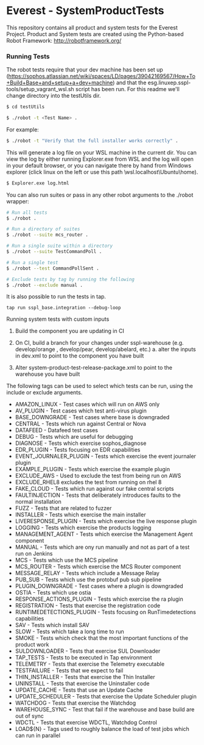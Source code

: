 # Everest - SystemProductTests

This repository contains all product and system tests for the Everest Project. 
Product and System tests are created using the Python-based Robot Framework: http://robotframework.org/

### Running Tests

The robot tests require that your dev machine has been set up (https://sophos.atlassian.net/wiki/spaces/LD/pages/39042169567/How+To+Build+Base+and+setup+a+dev+machine) and that the esg.linuxep.sspl-tools/setup_vagrant_wsl.sh script has been run. For this readme we'll change directory into the testUtils dir.
```sh
$ cd testUtils
```
```sh
$ ./robot -t <Test Name> .
```
For example:
```sh
$ ./robot -t "Verify that the full installer works correctly" .
```

This will generate a log file on your WSL machine in the current dir. You can view the log by either running Explorer.exe from WSL and the log will open in your default browser, or you can navigate there by hand from Windows explorer (click linux on the left or use this path \\wsl.localhost\Ubuntu\home).
```sh
$ Explorer.exe log.html
```

You can also run suites or pass in any other robot arguments to the ./robot wrapper:

```sh
# Run all tests
$ ./robot .

# Run a directory of suites
$ ./robot --suite mcs_router .

# Run a single suite within a directory
$ ./robot --suite TestCommandPoll .

# Run a single test
$ ./robot --test CommandPollSent .

# Exclude tests by tag by running the following
$ ./robot --exclude manual .
```

It is also possible to run the tests in tap. 

```
tap run sspl_base.integration --debug-loop
```

Running system tests with custom inputs
1. Build the component you are updating in CI

2. On CI, build a branch for your changes under sspl-warehouse (e.g. develop/orange , develop/pear,  develop/abelard, etc.)
    a. alter the inputs in dev.xml to point to the component you have built

3. Alter system-product-test-release-package.xml to point to the warehouse you have built

The following tags can be used to select which tests can be run, using the include or exclude arguments.
* AMAZON_LINUX - Test cases which will run on AWS only
* AV_PLUGIN - Test cases which test anti-virus plugin
* BASE_DOWNGRADE - Test cases where base is downgraded
* CENTRAL - Tests which run against Central or Nova
* DATAFEED - Datafeed test cases
* DEBUG - Tests which are useful for debugging
* DIAGNOSE - Tests which exercise sophos_diagnose
* EDR_PLUGIN - Tests focusing on EDR capabilities
* EVENT_JOURNALER_PLUGIN - Tests which exercise the event journaler plugin
* EXAMPLE_PLUGIN - Tests which exercise the example plugin 
* EXCLUDE_AWS - Used to exclude the test from being run on AWS
* EXCLUDE_RHEL8  excludes the test from running on rhel 8
* FAKE_CLOUD - Tests which run against our fake central scripts
* FAULTINJECTION - Tests that deliberately introduces faults to the normal installation
* FUZZ - Tests that are related to fuzzer
* INSTALLER - Tests which exercise the main installer 
* LIVERESPONSE_PLUGIN - Tests which exercise the live response plugin
* LOGGING - Tests which exercise the products logging
* MANAGEMENT_AGENT - Tests which exercise the Management Agent component
* MANUAL - Tests which are ony run manually and not as part of a test run on Jenkins
* MCS - Tests which use the MCS pipeline
* MCS_ROUTER - Tests which exercise the MCS Router component
* MESSAGE_RELAY - Tests which include a Message Relay
* PUB_SUB - Tests which use the protobuf pub sub pipeline
* PLUGIN_DOWNGRADE - Test cases where a plugin is downgraded
* OSTIA - Tests which use ostia
* RESPONSE_ACTIONS_PLUGIN - Tests which exercise the ra plugin
* REGISTRATION - Tests that exercise the registration code
* RUNTIMEDETECTIONS_PLUGIN - Tests focusing on RunTimedetections capabilities
* SAV - Tests which install SAV
* SLOW - Tests which take a long time to run
* SMOKE - Tests which check that the most important functions of the product work
* SULDOWNLOADER - Tests that exercise SUL Downloader
* TAP_TESTS - Tests to be executed in Tap environment
* TELEMETRY - Tests that exercise the Telemetry executable
* TESTFAILURE - Tests that we expect to fail
* THIN_INSTALLER - Tests that exercise the Thin Installer
* UNINSTALL - Tests that exercise the Uninstaller code
* UPDATE_CACHE - Tests that use an Update Cache
* UPDATE_SCHEDULER - Tests that exercise the Update Scheduler plugin
* WATCHDOG - Tests that exercise the Watchdog
* WAREHOUSE_SYNC - Test that fail if the warehouse and base build are out of sync
* WDCTL - Tests that exercise WDCTL, Watchdog Control
* LOAD${N} - Tags used to roughly balance the load of test jobs which can run in parallel